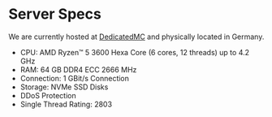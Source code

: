 # Server Specs

We are currently hosted at [DedicatedMC](https://dedicatedmc.io/) and physically located in Germany.

- CPU: AMD Ryzen™ 5 3600 Hexa Core (6 cores, 12 threads) up to 4.2 GHz
- RAM: 64 GB DDR4 ECC 2666 MHz
- Connection: 1 GBit/s Connection
- Storage: NVMe SSD Disks
- DDoS Protection
- Single Thread Rating: 2803